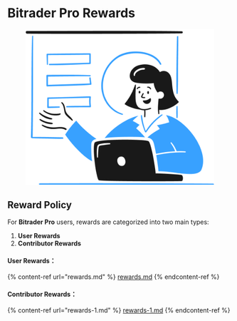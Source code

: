 # Bitrader Pro Rewards

<figure><img src="../../.gitbook/assets/Group.png" alt=""><figcaption></figcaption></figure>

## Reward Policy

For **Bitrader Pro** users, rewards are categorized into two main types:

1. **User Rewards**
2. **Contributor Rewards**

#### User Rewards：

{% content-ref url="rewards.md" %}
[rewards.md](rewards.md)
{% endcontent-ref %}

#### Contributor Rewards：

{% content-ref url="rewards-1.md" %}
[rewards-1.md](rewards-1.md)
{% endcontent-ref %}
